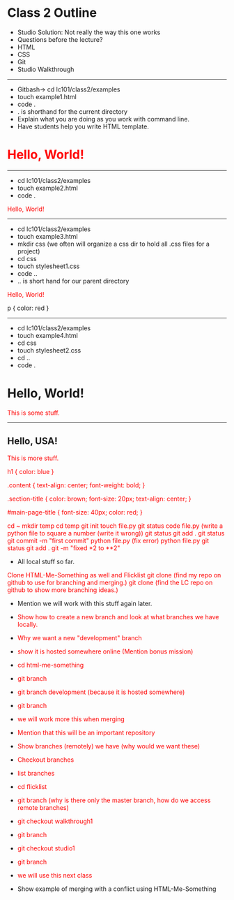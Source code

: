 # Class 2 Outline
- Studio Solution: Not really the way this one works
- Questions before the lecture?
- HTML
- CSS
- Git
- Studio Walkthrough

----------------------------------------------------------------

<!-- Example 1 -->
- Gitbash-> cd lc101/class2/examples
- touch example1.html
- code .
- . is shorthand for the current directory
- Explain what you are doing as you work with command line.
- Have students help you write HTML template.

<!DOCTYPE html>
<html>
    <head>
    </head>
    <body>
        <h1 style="color: red;">Hello, World!</h1>
    </body>
</html>

----------------------------------------------------------------

<!-- Example 2 -->
- cd lc101/class2/examples
- touch example2.html
- code .

<!DOCTYPE html>
<html>
    <head>
        <style type="text/css">
	        p {
		        color: red;
            }
        </style>
    </head>
    <body>
        <p>Hello, World!</p>
    </body>
</html>

----------------------------------------------------------------

<!-- Example 3 -->
- cd lc101/class2/examples
- touch example3.html
- mkdir css (we often will organize a css dir to hold all .css files for a project)
- cd css
- touch stylesheet1.css
- code ..
- .. is short hand for our parent directory

<!DOCTYPE html>
<html>
    <head>
        <link rel="stylesheet" href="css/stylesheet1.css">
    </head>
    <body>
        <p>Hello, World!</p>
    </body>
</html>
p {
    color: red
}

-----------------------------------------------------------------

<!-- Example 4 -->
- cd lc101/class2/examples
- touch example4.html
- cd css 
- touch stylesheet2.css
- cd ..
- code .

<!DOCTYPE html>
<html>
    <head>
        <link rel="stylesheet" href="css/stylesheet2.css">
    </head>
    <body>
        <h1 id="main-page-title" class="section-title">Hello, World!</h1>
        <p class="content">This is some stuff.</p>
        <hr/>
        <h2 class="section-title">Hello, USA!</h2>
        <p class="content">This is more stuff.</p>        
    </body>
</html>

h1 {
    color: blue
}

.content {
    text-align: center;
    font-weight: bold;
}

.section-title {
    color: brown;
    font-size: 20px;
    text-align: center;
}

#main-page-title {
    font-size: 40px;
    color: red;
}


<!-- Git Local Example -->

cd ~
mkdir temp
cd temp
git init
touch file.py
git status
code file.py
(write a python file to square a number (write it wrong))
git status
git add .
git status
git commit -m "first commit"
python file.py
(fix error)
python file.py 
git status
git add .
git -m "fixed *2 to **2"

- All local stuff so far. 

Clone HTML-Me-Something as well and Flicklist
git clone (find my repo on github to use for branching and merging.)
git clone (find the LC repo on github to show more branching ideas.)

- Mention we will work with this stuff again later.

<!-- TODO -->

<!-- Example of Branching (HTML-Me-Something) -->
- Show how to create a new branch and look at what branches we have locally.
- Why we want a new "development" branch
- show it is hosted somewhere online (Mention bonus mission)

- cd html-me-something
- git branch
- git branch development (because it is hosted somewhere)
- git branch

- we will work more this when merging


<!-- Example of Branching (Flicklist) -->
- Mention that this will be an important repository
- Show branches (remotely) we have (why would we want these)
- Checkout branches
- list branches

- cd flicklist
- git branch (why is there only the master branch, how do we access remote branches)
- git checkout walkthrough1
- git branch
- git checkout studio1
- git branch

- we will use this next class


<!-- Example of Merging (HTML-Me-Something) -->
- Show example of merging with a conflict using HTML-Me-Something


